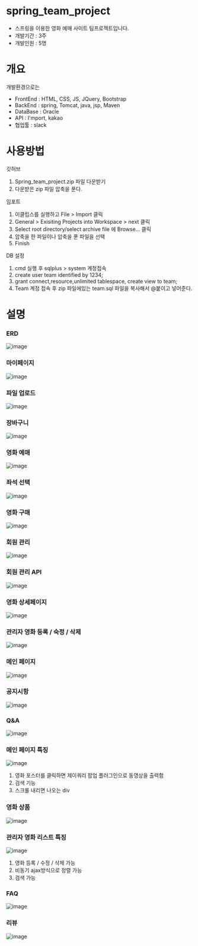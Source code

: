 # spring_team_project
* 스프링을 이용한 영화 예매 사이트 팀프로젝트입니다.
* 개발기간 : 3주
* 개발인원 : 5명

# 개요
개발환경으로는
* FrontEnd : HTML, CSS, JS, JQuery, Bootstrap
* BackEnd : spring, Tomcat, java, jsp, Maven
* DataBase : Oracle
* API : I'mport, kakao
* 협업툴 : slack

# 사용방법
깃허브
1. Spring_team_project.zip 파일 다운받기
2. 다운받은 zip 파일 압축을 푼다.

임포트
1. 이클립스를 실행하고 File > Import 클릭
2. General > Exisiting Projects into Workspace > next 클릭
3. Select root directory/select archive file 에 Browse... 클릭
4. 압축을 한 파일이나 압축을 푼 파일을 선택
5. Finish

DB 설정
1. cmd 실행 후 sqlplus > system 계정접속
2. create user team identified by 1234;
3. grant connect,resource,unlimited tablespace, create view to team;
4. Team 계정 접속 후 zip 파일에있는 team.sql 파일을 복사해서 @붙이고 넣어준다.

# 설명
### ERD
![image](https://user-images.githubusercontent.com/95404191/175818610-4bc6afae-6b25-4cc4-b825-005602639ca6.png)

### 마이페이지
![image](https://user-images.githubusercontent.com/95404191/175818658-405cb27f-4be2-44d7-8744-befda1d6d6c5.png)

### 파일 업로드
![image](https://user-images.githubusercontent.com/95404191/175818672-59c5d24b-9f6d-4adc-bcc7-f708f80f25f8.png)

### 장바구니
![image](https://user-images.githubusercontent.com/95404191/175818685-4f0f5ffd-b7b1-47dc-8faa-64d11d3ae496.png)

### 영화 예매
![image](https://user-images.githubusercontent.com/95404191/175818730-95c25b88-5079-4d08-8d53-d4c8e5936c0f.png)

### 좌석 선택
![image](https://user-images.githubusercontent.com/95404191/175818746-3637bf19-2e2f-4da6-a53e-f8f033487c48.png)

### 영화 구매
![image](https://user-images.githubusercontent.com/95404191/175818790-4c766c17-bafd-4779-90a5-d211c401e2ac.png)

### 회원 관리
![image](https://user-images.githubusercontent.com/95404191/175818828-7c72414c-600a-4ddc-b348-5464e69b2d95.png)

### 회원 관리 API
![image](https://user-images.githubusercontent.com/95404191/175818853-fa0d71f0-01f2-4381-83a7-3e9fd32f94d3.png)

### 영화 상세페이지
![image](https://user-images.githubusercontent.com/95404191/175818920-a4234383-dab3-41ef-a36a-83574507b99a.png)

### 관리자 영화 등록 / 숙정 / 삭제
![image](https://user-images.githubusercontent.com/95404191/175818953-b5759155-11ad-42ea-99fa-3355ccde1525.png)

### 메인 페이지
![image](https://user-images.githubusercontent.com/95404191/175818971-579ccfac-6a6b-4f20-b772-db8d38f1e0e0.png)

### 공지시항
![image](https://user-images.githubusercontent.com/95404191/175818989-3113b8d9-b965-4f68-a0fd-03668f370a95.png)

### Q&A
![image](https://user-images.githubusercontent.com/95404191/175819041-e624b6be-b1c8-4900-a2cd-d20dd2b3a97a.png)

### 메인 페이지 특징
![image](https://user-images.githubusercontent.com/95404191/175819065-d2c63364-ae83-453d-949f-6ab93c1e5c66.png)
1. 영화 포스터를 클릭하면 제이쿼리 팝업 플러그인으로 동영상을 출력함
2. 검색 기능
3. 스크롤 내리면 나오는 div

### 영화 상품
![image](https://user-images.githubusercontent.com/95404191/175819113-f1c3102d-9056-4196-9fd7-073e62f1b5f3.png)

### 관리자 영화 리스트 특징
![image](https://user-images.githubusercontent.com/95404191/175819144-c7041a8b-a719-4953-8e19-41d8db266663.png)
1. 영화 등록 / 수정 / 삭제 가능
2. 비동기 ajax방식으로 정렬 가능
3. 검색 가능

### FAQ
![image](https://user-images.githubusercontent.com/95404191/175819212-37f7e6a8-8de5-4cb5-9871-f52d741bcac0.png)

### 리뷰
![image](https://user-images.githubusercontent.com/95404191/175819221-448ff95f-65df-413c-8db5-b0438e3790b5.png)
